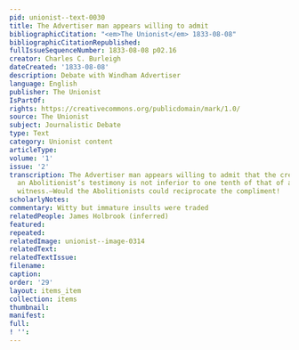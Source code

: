 ```yaml
---
pid: unionist--text-0030
title: The Advertiser man appears willing to admit
bibliographicCitation: "<em>The Unionist</em> 1833-08-08"
bibliographicCitationRepublished: 
fullIssueSequenceNumber: 1833-08-08 p02.16
creator: Charles C. Burleigh
dateCreated: '1833-08-08'
description: Debate with Windham Advertiser
language: English
publisher: The Unionist
IsPartOf: 
rights: https://creativecommons.org/publicdomain/mark/1.0/
source: The Unionist
subject: Journalistic Debate
type: Text
category: Unionist content
articleType: 
volume: '1'
issue: '2'
transcription: The Advertiser man appears willing to admit that the credibility of
  an Abolitionist’s testimony is not inferior to one tenth of that of an ordinary
  witness.—Would the Abolitionists could reciprocate the compliment!
scholarlyNotes: 
commentary: Witty but immature insults were traded
relatedPeople: James Holbrook (inferred)
featured: 
repeated: 
relatedImage: unionist--image-0314
relatedText: 
relatedTextIssue: 
filename: 
caption: 
order: '29'
layout: items_item
collection: items
thumbnail: 
manifest: 
full: 
! '': 
---
```

